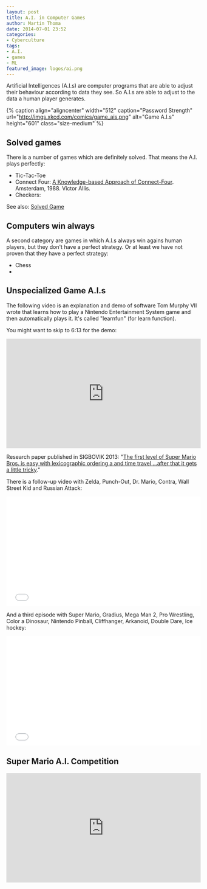 ```yaml
---
layout: post
title: A.I. in Computer Games
author: Martin Thoma
date: 2014-07-01 23:52
categories:
- Cyberculture
tags:
- A.I.
- games
- ML
featured_image: logos/ai.png
---
```


Artificial Intelligences (A.I.s) are computer programs that are able to adjust
their behaviour according to data they see. So A.I.s are able to adjust to
the data a human player generates.

{% caption align="aligncenter" width="512" caption="Password Strength" url="http://imgs.xkcd.com/comics/game_ais.png" alt="Game A.I.s"  height="601" class="size-medium" %}

## Solved games

There is a number of games which are definitely solved. That means the A.I.
plays perfectly:

* Tic-Tac-Toe
* Connect Four: [A Knowledge-based Approach of Connect-Four](http://www.informatik.uni-trier.de/~fernau/DSL0607/Masterthesis-Viergewinnt.pdf). Amsterdam, 1988. Victor Allis.
* Checkers:

See also: [Solved Game](https://en.wikipedia.org/wiki/Solved_game)

## Computers win always

A second category are games in which A.I.s always win agains human players, but
they don't have a perfect strategy. Or at least we have not proven that they
have a perfect strategy:

* Chess
* 

## Unspecialized Game A.I.s

The following video is an explanation and demo of software Tom Murphy VII wrote that learns how to play a Nintendo Entertainment System game and then automatically plays it.
It's called "learnfun" (for learn function).

You might want to skip to 6:13 for the demo:

<iframe width="512" height="288" src="http://www.youtube.com/embed/xOCurBYI_gY" frameborder="0" allowfullscreen></iframe>

Research paper published in SIGBOVIK 2013: "[The first level of Super Mario Bros. is easy with lexicographic ordering a and time travel ...after that it gets a little tricky](http://tom7.org/mario/mario.pdf)."

There is a follow-up video with Zelda, Punch-Out, Dr. Mario, Contra, Wall Street Kid
and Russian Attack:

<iframe width="512" height="288" src="//www.youtube.com/embed/YGJHR9Ovszs?list=UU3azLjQuz9s5qk76KEXaTvA" frameborder="0" allowfullscreen></iframe>

And a third episode with Super Mario, Gradius, Mega Man 2, Pro Wrestling, Color
a Dinosaur, Nintendo Pinball, Cliffhanger, Arkanoid, Double Dare, Ice hockey:

<iframe width="512" height="288" src="//www.youtube.com/embed/Q-WgQcnessA" frameborder="0" allowfullscreen></iframe>

## Super Mario A.I. Competition

<iframe width="512" height="288" src="http://www.youtube.com/embed/bBZ7kEphv3s?start=385" frameborder="0" allowfullscreen></iframe>